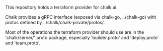 This repository holds a terraform provider for chalk.ai.

Chalk provides a gRPC interface (exposed via chalk-go, ../chalk-go) with protos defined by ../chalk/chalk-private/protos/. 

Most of the operations the terraform provider should use are in the 'chalk/server/' proto package, especially 'builder.proto' and 'deploy.proto' and 'team.proto'.
